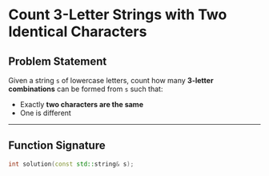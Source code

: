 # Count 3-Letter Strings with Two Identical Characters

## Problem Statement

Given a string `s` of lowercase letters, count how many **3-letter combinations** can be formed from `s` such that:
- Exactly **two characters are the same**
- One is different

---

## Function Signature

```cpp
int solution(const std::string& s);
